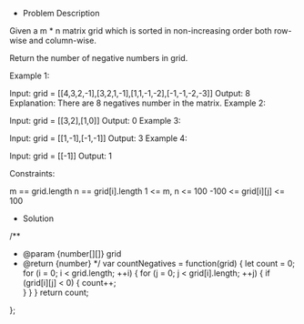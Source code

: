 * Problem Description

Given a m * n matrix grid which is sorted in non-increasing order both row-wise and column-wise. 

Return the number of negative numbers in grid.

 

Example 1:

Input: grid = [[4,3,2,-1],[3,2,1,-1],[1,1,-1,-2],[-1,-1,-2,-3]]
Output: 8
Explanation: There are 8 negatives number in the matrix.
Example 2:

Input: grid = [[3,2],[1,0]]
Output: 0
Example 3:

Input: grid = [[1,-1],[-1,-1]]
Output: 3
Example 4:

Input: grid = [[-1]]
Output: 1
 

Constraints:

m == grid.length
n == grid[i].length
1 <= m, n <= 100
-100 <= grid[i][j] <= 100


* Solution

/**
 * @param {number[][]} grid
 * @return {number}
 */
var countNegatives = function(grid) {
    let count = 0;
    for (i = 0; i < grid.length; ++i) {
        for (j = 0; j < grid[i].length; ++j) {
            if (grid[i][j] < 0) {
                count++;     
            }
        }
    }
    return count;
    
};
